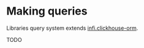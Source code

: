# Making queries
Libraries query system extends [infi.clickhouse-orm](https://github.com/Infinidat/infi.clickhouse_orm/blob/develop/docs/querysets.md).

TODO
